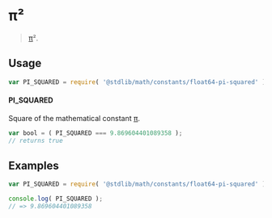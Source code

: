 # π²

> [π][@stdlib/math/constants/float64-pi]².

<section class="usage">

## Usage

```javascript
var PI_SQUARED = require( '@stdlib/math/constants/float64-pi-squared' );
```

#### PI_SQUARED

Square of the mathematical constant [π][@stdlib/math/constants/float64-pi].

```javascript
var bool = ( PI_SQUARED === 9.869604401089358 );
// returns true
```

</section>

<!-- /.usage -->

<section class="examples">

## Examples

<!-- TODO: better example -->

```javascript
var PI_SQUARED = require( '@stdlib/math/constants/float64-pi-squared' );

console.log( PI_SQUARED );
// => 9.869604401089358
```

</section>

<!-- /.examples -->

<section class="links">

[@stdlib/math/constants/float64-pi]: https://github.com/stdlib-js/stdlib

</section>

<!-- /.links -->

